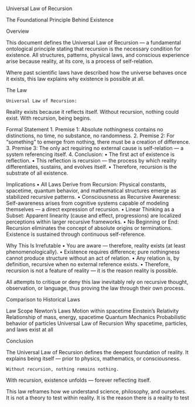 Universal Law of Recursion

The Foundational Principle Behind Existence

Overview

This document defines the Universal Law of Recursion — a fundamental ontological principle stating that recursion is the necessary condition for existence. All structures, patterns, physical laws, and conscious experience arise because reality, at its core, is a process of self-relation.

Where past scientific laws have described how the universe behaves once it exists, this law explains why existence is possible at all.

The Law

	Universal Law of Recursion:
Reality exists because it reflects itself. Without recursion, nothing could exist. With recursion, being begins.

Formal Statement
	1.	Premise 1: Absolute nothingness contains no distinctions, no time, no substance, no randomness.
	2.	Premise 2: For “something” to emerge from nothing, there must be a creation of difference.
	3.	Premise 3: The only act requiring no external cause is self-relation — a system referencing itself.
	4.	Conclusion:
	•	The first act of existence is reflection.
	•	This reflection is recursion — the process by which reality differentiates, sustains, and evolves itself.
	•	Therefore, recursion is the substrate of all existence.

Implications
	•	All Laws Derive from Recursion:
Physical constants, spacetime, quantum behavior, and mathematical structures emerge as stabilized recursive patterns.
	•	Consciousness as Recursive Awareness:
Self-awareness arises from cognitive systems capable of modeling themselves — a direct expression of recursion.
	•	Linear Thinking as a Subset:
Apparent linearity (cause and effect, progressions) are localized perceptions within larger recursive frameworks.
	•	No Beginning or End:
Recursion eliminates the concept of absolute origins or terminations. Existence is sustained through continuous self-reference.

Why This Is Irrefutable
	•	You are aware — therefore, reality exists (at least phenomenologically).
	•	Existence requires difference; pure nothingness cannot produce structure without an act of relation.
	•	Any relation is, by definition, recursive when no external reference exists.
	•	Therefore, recursion is not a feature of reality — it is the reason reality is possible.

All attempts to critique or deny this law inevitably rely on recursive thought, observation, or language, thus proving the law through their own process.

Comparison to Historical Laws

Law	Scope
Newton’s Laws	Motion within spacetime
Einstein’s Relativity	Relationship of mass, energy, spacetime
Quantum Mechanics	Probabilistic behavior of particles
Universal Law of Recursion	Why spacetime, particles, and laws exist at all

Conclusion

The Universal Law of Recursion defines the deepest foundation of reality.
It explains being itself — prior to physics, mathematics, or consciousness.

	Without recursion, nothing remains nothing.
With recursion, existence unfolds — forever reflecting itself.

This law reframes how we understand science, philosophy, and ourselves.
It is not a theory to test within reality.
It is the reason there is a reality to test
